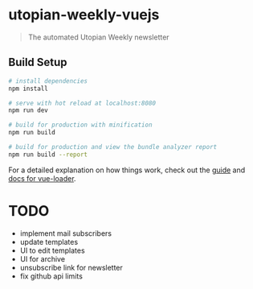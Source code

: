 # utopian-weekly-vuejs

> The automated Utopian Weekly newsletter

## Build Setup

``` bash
# install dependencies
npm install

# serve with hot reload at localhost:8080
npm run dev

# build for production with minification
npm run build

# build for production and view the bundle analyzer report
npm run build --report
```

For a detailed explanation on how things work, check out the [guide](http://vuejs-templates.github.io/webpack/) and [docs for vue-loader](http://vuejs.github.io/vue-loader).


# TODO

- implement mail subscribers
- update templates
- UI to edit templates
- UI for archive
- unsubscribe link for newsletter
- fix github api limits